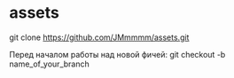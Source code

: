 # assets
git clone https://github.com/JMmmmm/assets.git


Перед началом работы над новой фичей:
git checkout -b name_of_your_branch

